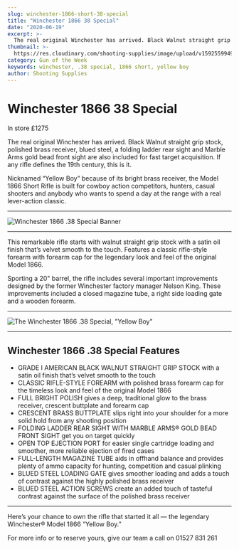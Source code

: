 ```yaml
---
slug: winchester-1866-short-38-special
title: "Winchester 1866 38 Special"
date: "2020-06-19"
excerpt: >-
  The real original Winchester has arrived. Black Walnut straight grip stock, polished brass receiver, blued steel. If any rifle defines the 19th century, this is it.
thumbnail: >-
  https://res.cloudinary.com/shooting-supplies/image/upload/v1592559949/Blog/Winchester-1866-_Facebook_cclfrh.png
category: Gun of the Week
keywords: winchester, .38 special, 1866 short, yellow boy
author: Shooting Supplies
---
```


# **Winchester 1866 38 Special**

In store £1275

The real original Winchester has arrived. Black Walnut straight grip stock, polished brass receiver, blued steel, a folding ladder rear sight and Marble Arms gold bead front sight are also included for fast target acquisition. If any rifle defines the 19th century, this is it.

Nicknamed “Yellow Boy” because of its bright brass receiver, the Model 1866 Short Rifle is built for cowboy action competitors, hunters, casual shooters and anybody who wants to spend a day at the range with a real lever-action classic.

****

![Winchester 1866 .38 Special Banner](https://res.cloudinary.com/shooting-supplies/image/upload/v1592557707/Blog/Winchester_Model_1866_Short_Rifle_-_banner_m5suck.jpg)


****

This remarkable rifle starts with walnut straight grip stock with a satin oil finish that’s velvet smooth to the touch. Features a classic rifle-style forearm with forearm cap for the legendary look and feel of the original Model 1866.

Sporting a 20" barrel, the rifle includes several important improvements designed by the former Winchester factory manager Nelson King. These improvements included a closed magazine tube, a right side loading gate and a wooden forearm.

****

![The Winchester 1866 .38 Special, "Yellow Boy"](https://res.cloudinary.com/shooting-supplies/image/upload/v1592557712/Blog/Winchester_Model_1866_Short_Rifle_-_534244188_m1rjs2.jpg)

****

## **Winchester 1866 .38 Special Features**

- GRADE I AMERICAN BLACK WALNUT STRAIGHT GRIP STOCK with a satin oil finish that’s velvet smooth to the touch
- CLASSIC RIFLE-STYLE FOREARM with polished brass forearm cap for the timeless look and feel of the original Model 1866
- FULL BRIGHT POLISH gives a deep, traditional glow to the brass receiver, crescent buttplate and forearm cap
- CRESCENT BRASS BUTTPLATE slips right into your shoulder for a more solid hold from any shooting position
- FOLDING LADDER REAR SIGHT WITH MARBLE ARMS® GOLD BEAD FRONT SIGHT get you on target quickly
- OPEN TOP EJECTION PORT for easier single cartridge loading and smoother, more reliable ejection of fired cases 
- FULL-LENGTH MAGAZINE TUBE aids in offhand balance and provides plenty of ammo capacity for hunting, competition and casual plinking
- BLUED STEEL LOADING GATE gives smoother loading and adds a touch of contrast against the highly polished brass receiver
- BLUED STEEL ACTION SCREWS create an added touch of tasteful contrast against the surface of the polished brass receiver

****

Here’s your chance to own the rifle that started it all — the legendary Winchester® Model 1866 “Yellow Boy.”

For more info or to reserve yours, give our team a call on 01527 831 261
